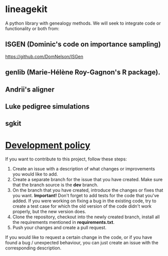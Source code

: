 # lineagekit
A python library with genealogy methods. We will seek to integrate code or functionality or both from:

## ISGEN (Dominic's code on importance sampling)
https://github.com/DomNelson/ISGen

## genlib (Marie-Hélène Roy-Gagnon's R package). 

## Andrii's aligner

## Luke pedigree simulations

## sgkit

# [Development policy](#development-policy)

If you want to contribute to this project, follow these steps:

1. Create an issue with a description of what changes or improvements you would like to add.
2. Create a separate branch for the issue that you have created. Make sure that the branch source is the **dev** branch.
3. On the branch that you have created, introduce the changes or fixes that you want. 
**Important!** Don't forget to add tests for the code that you've added. If you were working on fixing a bug in the
existing code, try to create a test case for which the old version of the code didn't work properly, but the new version does.
4. Clone the repository, checkout into the newly created branch, install all the requirements mentioned in
**requirements.txt**.
5. Push your changes and create a pull request.

If you would like to request a certain change in the code, or if you have found a bug / unexpected behaviour,
you can just create an issue with the corresponding description. 
